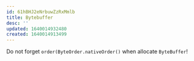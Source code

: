 ```yaml
---
id: 61hBHJ2eNrbuwZzRxMmlb
title: Bytebuffer
desc: ''
updated: 1640014932480
created: 1640014913499
---
```


Do not forget `order(ByteOrder.nativeOrder()` when allocate `ByteBuffer`!
